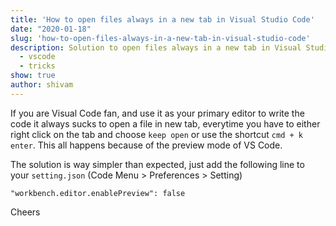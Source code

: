 ```yaml
---
title: 'How to open files always in a new tab in Visual Studio Code'
date: "2020-01-18"
slug: 'how-to-open-files-always-in-a-new-tab-in-visual-studio-code'
description: Solution to open files always in a new tab in Visual Studio Code
  - vscode
  - tricks
show: true
author: shivam
---
```



If you are Visual Code fan, and use it as your primary editor to write the code it always sucks to open a file in new tab, everytime you have to either right click on the tab and choose `keep open` or use the shortcut `cmd + k` `enter`. This all happens because of the preview mode of VS Code.

The solution is way simpler than expected, just add the following line to your  `setting.json`
(Code Menu > Preferences > Setting)


```code
"workbench.editor.enablePreview": false
```

Cheers
